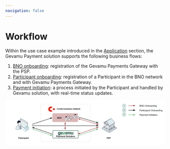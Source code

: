 ```yaml
---
navigation: false
---
```


# Workflow

Within the use case example introduced in the [Application](/application) section, the Gevamu Payment solution supports the following business flows:

1. [BNO onboarding](/workflow/BNO-onboarding): registration of the Gevamu Payments Gateway with the PSP.
2. [Participant onboarding](/workflow/participant-onboarding): registration of a Participant in the BNO network and with Gevamu Payments Gateway.
3. [Payment initiation](/workflow/payment-initiation): a process initiated by the Participant and handled by Gevamu solution, with real-time status updates.

![Workflows supported by the Gevamu solution](/img/Workflows.png?31.07.2023)
